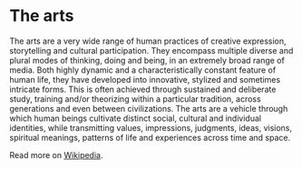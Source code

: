 # The arts

The arts are a very wide range of human practices of creative expression, storytelling and cultural participation. They encompass multiple diverse and plural modes of thinking, doing and being, in an extremely broad range of media. Both highly dynamic and a characteristically constant feature of human life, they have developed into innovative, stylized and sometimes intricate forms. This is often achieved through sustained and deliberate study, training and/or theorizing within a particular tradition, across generations and even between civilizations. The arts are a vehicle through which human beings cultivate distinct social, cultural and individual identities, while transmitting values, impressions, judgments, ideas, visions, spiritual meanings, patterns of life and experiences across time and space.

Read more on [Wikipedia](https://en.wikipedia.org/wiki/The_arts).
